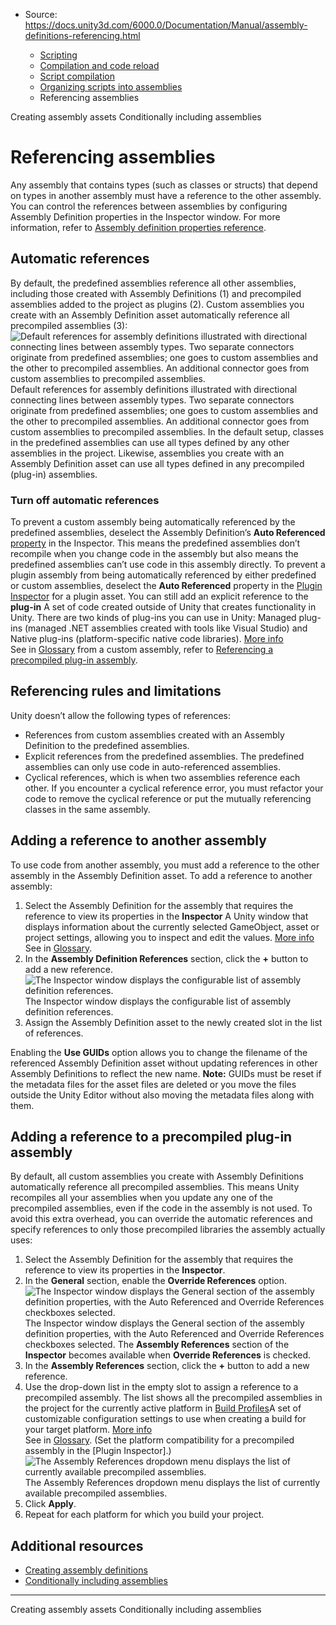 * Source: https://docs.unity3d.com/6000.0/Documentation/Manual/assembly-definitions-referencing.html

  * [Scripting](https://docs.unity3d.com/6000.0/Documentation/Manual/scripting.html)
  * [Compilation and code reload ](https://docs.unity3d.com/6000.0/Documentation/Manual/compilation-and-code-reload.html)
  * [Script compilation](https://docs.unity3d.com/6000.0/Documentation/Manual/script-compilation.html)
  * [Organizing scripts into assemblies](https://docs.unity3d.com/6000.0/Documentation/Manual/assembly-definition-files.html)
  * Referencing assemblies


[](https://docs.unity3d.com/6000.0/Documentation/Manual/assembly-definitions-creating.html)
Creating assembly assets
[](https://docs.unity3d.com/6000.0/Documentation/Manual/assembly-definition-includes.html)
Conditionally including assemblies
# Referencing assemblies
Any assembly that contains types (such as classes or structs) that depend on types in another assembly must have a reference to the other assembly. You can control the references between assemblies by configuring Assembly Definition properties in the Inspector window. For more information, refer to [Assembly definition properties reference](https://docs.unity3d.com/6000.0/Documentation/Manual/class-AssemblyDefinitionImporter.html).
## Automatic references
By default, the predefined assemblies reference all other assemblies, including those created with Assembly Definitions (1) and precompiled assemblies added to the project as plugins (2). Custom assemblies you create with an Assembly Definition asset automatically reference all precompiled assemblies (3):
![Default references for assembly definitions illustrated with directional connecting lines between assembly types. Two separate connectors originate from predefined assemblies; one goes to custom assemblies and the other to precompiled assemblies. An additional connector goes from custom assemblies to precompiled assemblies.](https://docs.unity3d.com/6000.0/Documentation/uploads/Main/AssemblyDependencies.png) Default references for assembly definitions illustrated with directional connecting lines between assembly types. Two separate connectors originate from predefined assemblies; one goes to custom assemblies and the other to precompiled assemblies. An additional connector goes from custom assemblies to precompiled assemblies.
In the default setup, classes in the predefined assemblies can use all types defined by any other assemblies in the project. Likewise, assemblies you create with an Assembly Definition asset can use all types defined in any precompiled (plug-in) assemblies.
### Turn off automatic references
To prevent a custom assembly being automatically referenced by the predefined assemblies, deselect the Assembly Definition’s **Auto Referenced** [property](https://docs.unity3d.com/6000.0/Documentation/Manual/class-AssemblyDefinitionImporter.html) in the Inspector. This means the predefined assemblies don’t recompile when you change code in the assembly but also means the predefined assemblies can’t use code in this assembly directly.
To prevent a plugin assembly from being automatically referenced by either predefined or custom assemblies, deselect the **Auto Referenced** property in the [Plugin Inspector](https://docs.unity3d.com/6000.0/Documentation/Manual/plug-in-inspector.html) for a plugin asset. You can still add an explicit reference to the **plug-in** A set of code created outside of Unity that creates functionality in Unity. There are two kinds of plug-ins you can use in Unity: Managed plug-ins (managed .NET assemblies created with tools like Visual Studio) and Native plug-ins (platform-specific native code libraries). [More info](https://docs.unity3d.com/6000.0/Documentation/Manual/plug-ins.html)  
See in [Glossary](https://docs.unity3d.com/6000.0/Documentation/Manual/Glossary.html#Plug-in) from a custom assembly, refer to [Referencing a precompiled plug-in assembly](https://docs.unity3d.com/6000.0/Documentation/Manual/assembly-definitions-referencing.html#reference-precompiled-assembly).
## Referencing rules and limitations
Unity doesn’t allow the following types of references:
  * References from custom assemblies created with an Assembly Definition to the predefined assemblies.
  * Explicit references from the predefined assemblies. The predefined assemblies can only use code in auto-referenced assemblies.
  * Cyclical references, which is when two assemblies reference each other. If you encounter a cyclical reference error, you must refactor your code to remove the cyclical reference or put the mutually referencing classes in the same assembly.


## Adding a reference to another assembly
To use code from another assembly, you must add a reference to the other assembly in the Assembly Definition asset.
To add a reference to another assembly:
  1. Select the Assembly Definition for the assembly that requires the reference to view its properties in the **Inspector** A Unity window that displays information about the currently selected GameObject, asset or project settings, allowing you to inspect and edit the values. [More info](https://docs.unity3d.com/6000.0/Documentation/Manual/UsingTheInspector.html)  
See in [Glossary](https://docs.unity3d.com/6000.0/Documentation/Manual/Glossary.html#Inspector).
  2. In the **Assembly Definition References** section, click the **+** button to add a new reference.
![The Inspector window displays the configurable list of assembly definition references.](https://docs.unity3d.com/6000.0/Documentation/uploads/Main/asmdef-4.png) The Inspector window displays the configurable list of assembly definition references.
  3. Assign the Assembly Definition asset to the newly created slot in the list of references.


Enabling the **Use GUIDs** option allows you to change the filename of the referenced Assembly Definition asset without updating references in other Assembly Definitions to reflect the new name.
**Note:** GUIDs must be reset if the metadata files for the asset files are deleted or you move the files outside the Unity Editor without also moving the metadata files along with them.
## Adding a reference to a precompiled plug-in assembly
By default, all custom assemblies you create with Assembly Definitions automatically reference all precompiled assemblies. This means Unity recompiles all your assemblies when you update any one of the precompiled assemblies, even if the code in the assembly is not used.
To avoid this extra overhead, you can override the automatic references and specify references to only those precompiled libraries the assembly actually uses:
  1. Select the Assembly Definition for the assembly that requires the reference to view its properties in the **Inspector**.
  2. In the **General** section, enable the **Override References** option.
![The Inspector window displays the General section of the assembly definition properties, with the Auto Referenced and Override References checkboxes selected.](https://docs.unity3d.com/6000.0/Documentation/uploads/Main/asmdef-5.png) The Inspector window displays the General section of the assembly definition properties, with the Auto Referenced and Override References checkboxes selected.
The **Assembly References** section of the **Inspector** becomes available when **Override References** is checked.
  3. In the **Assembly References** section, click the **+** button to add a new reference.
  4. Use the drop-down list in the empty slot to assign a reference to a precompiled assembly. The list shows all the precompiled assemblies in the project for the currently active platform in [Build Profiles](https://docs.unity3d.com/6000.0/Documentation/Manual/build-profiles.html)A set of customizable configuration settings to use when creating a build for your target platform. [More info](https://docs.unity3d.com/6000.0/Documentation/Manual/build-profiles.html)  
See in [Glossary](https://docs.unity3d.com/6000.0/Documentation/Manual/Glossary.html#Buildprofile). (Set the platform compatibility for a precompiled assembly in the [Plugin Inspector].)
![The Assembly References dropdown menu displays the list of currently available precompiled assemblies.](https://docs.unity3d.com/6000.0/Documentation/uploads/Main/asmdef-6.png) The Assembly References dropdown menu displays the list of currently available precompiled assemblies.
  5. Click **Apply**.
  6. Repeat for each platform for which you build your project.


## Additional resources
  * [Creating assembly definitions](https://docs.unity3d.com/6000.0/Documentation/Manual/assembly-definitions-creating.html)
  * [Conditionally including assemblies](https://docs.unity3d.com/6000.0/Documentation/Manual/assembly-definition-includes.html)


* * *
[](https://docs.unity3d.com/6000.0/Documentation/Manual/assembly-definitions-creating.html)
Creating assembly assets
[](https://docs.unity3d.com/6000.0/Documentation/Manual/assembly-definition-includes.html)
Conditionally including assemblies
